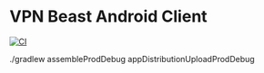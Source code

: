 # VPN Beast Android Client
[![CI](https://github.com/vpnbeast/vpnbeast-android/workflows/CI/badge.svg?event=push)](https://github.com/vpnbeast/vpnbeast-android/actions?query=workflow%3ACI)


./gradlew assembleProdDebug appDistributionUploadProdDebug